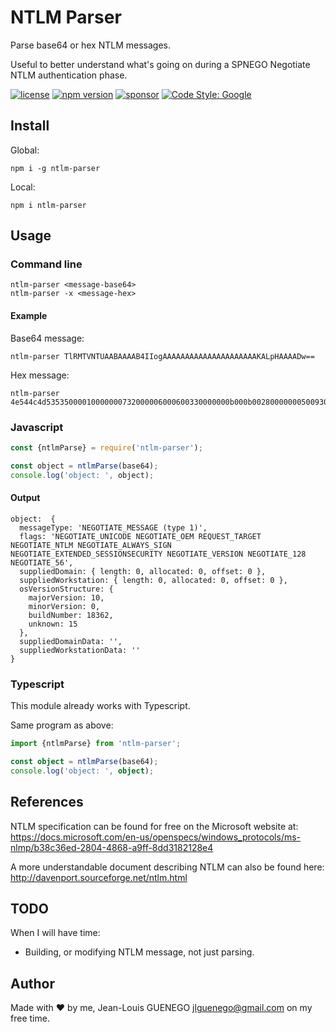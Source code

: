 # NTLM Parser

Parse base64 or hex NTLM messages.

Useful to better understand what's going on during a SPNEGO Negotiate NTLM authentication phase.

[![license](https://img.shields.io/badge/license-ISC-green.svg)](./LICENSE)
[![npm version](https://badge.fury.io/js/ntlm-parser.svg)](https://badge.fury.io/js/ntlm-parser)
[![sponsor](https://img.shields.io/badge/github-sponsor-blue.svg)](https://github.com/sponsors/jlguenego)
[![Code Style: Google](https://img.shields.io/badge/code%20style-google-blueviolet.svg)](https://github.com/google/gts)

## Install

Global:

```
npm i -g ntlm-parser
```

Local:

```
npm i ntlm-parser
```

## Usage

### Command line

```
ntlm-parser <message-base64>
ntlm-parser -x <message-hex>
```

#### Example

Base64 message:

```
ntlm-parser TlRMTVNTUAABAAAAB4IIogAAAAAAAAAAAAAAAAAAAAAKALpHAAAADw==
```

Hex message:

```
ntlm-parser 4e544c4d53535000010000000732000006000600330000000b000b0028000000050093080000000f574f524b53544154494f4e444f4d41494e
```

### Javascript

```js
const {ntlmParse} = require('ntlm-parser');

const object = ntlmParse(base64);
console.log('object: ', object);
```

#### Output

```
object:  {
  messageType: 'NEGOTIATE_MESSAGE (type 1)',
  flags: 'NEGOTIATE_UNICODE NEGOTIATE_OEM REQUEST_TARGET NEGOTIATE_NTLM NEGOTIATE_ALWAYS_SIGN NEGOTIATE_EXTENDED_SESSIONSECURITY NEGOTIATE_VERSION NEGOTIATE_128 NEGOTIATE_56',
  suppliedDomain: { length: 0, allocated: 0, offset: 0 },
  suppliedWorkstation: { length: 0, allocated: 0, offset: 0 },
  osVersionStructure: {
    majorVersion: 10,
    minorVersion: 0,
    buildNumber: 18362,
    unknown: 15
  },
  suppliedDomainData: '',
  suppliedWorkstationData: ''
}
```

### Typescript

This module already works with Typescript.

Same program as above:

```ts
import {ntlmParse} from 'ntlm-parser';

const object = ntlmParse(base64);
console.log('object: ', object);
```

## References

NTLM specification can be found for free on the Microsoft website at: https://docs.microsoft.com/en-us/openspecs/windows_protocols/ms-nlmp/b38c36ed-2804-4868-a9ff-8dd3182128e4

A more understandable document describing NTLM can also be found here: http://davenport.sourceforge.net/ntlm.html

## TODO

When I will have time:

- Building, or modifying NTLM message, not just parsing.

## Author

Made with :heart: by me, Jean-Louis GUENEGO <jlguenego@gmail.com> on my free time.
